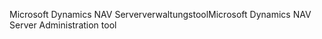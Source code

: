 <span data-ttu-id="9c2bc-101">Microsoft Dynamics NAV Serververwaltungstool</span><span class="sxs-lookup"><span data-stu-id="9c2bc-101">Microsoft Dynamics NAV Server Administration tool</span></span>